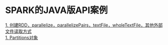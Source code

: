 # SPARK的JAVA版API案例
[1. 创建RDD，parallelize，parallelizePairs，textFile，wholeTextFile，其他外部文件读取方式](https://github.com/lk6678979/owp-spark/blob/master/java-rdd/Create.md)   
[1. Partitions对象](https://github.com/lk6678979/owp-spark/blob/master/java-rdd/Partitions.md)   
